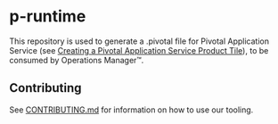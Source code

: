 # p-runtime

This repository is used to generate a .pivotal file for Pivotal Application
Service (see [Creating a Pivotal Application Service Product
Tile](https://docs.pivotal.io/partners/creating.html)), to be consumed by
Operations Manager&trade;.

## Contributing

See [CONTRIBUTING.md](https://github.com/pivotal-cf/p-runtime/blob/master/CONTRIBUTING.md)
for information on how to use our tooling.
